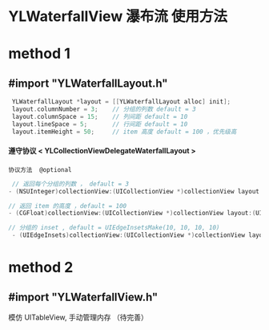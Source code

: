 YLWaterfallView 瀑布流 使用方法
=======
# method 1
## #import "YLWaterfallLayout.h"
``` objective-c
 YLWaterfallLayout *layout = [[YLWaterfallLayout alloc] init];
 layout.columnNumber = 3;    // 分组的列数 default = 3
 layout.columnSpace = 15;    // 列间距 default = 10
 layout.lineSpace = 5;       // 行间距 default = 10
 layout.itemHeight = 50;     // item 高度 default = 100 ，优先级高
```

#### 遵守协议 < YLCollectionViewDelegateWaterfallLayout >
    协议方法  @optional
``` objective-c
 // 返回每个分组的列数 ， default = 3
- (NSUInteger)collectionView:(UICollectionView *)collectionView layout:(UICollectionViewLayout *)collectionViewLayout numberOfColumnsForSectionAtIndex:(NSUInteger)index;

// 返回 item 的高度 ，default = 100
- (CGFloat)collectionView:(UICollectionView *)collectionView layout:(UICollectionViewLayout *)collectionViewLayout heightForItemAtIndexPath:(NSIndexPath *)indexPath;

// 分组的 inset , default = UIEdgeInsetsMake(10, 10, 10, 10)
 - (UIEdgeInsets)collectionView:(UICollectionView *)collectionView layout:(UICollectionViewLayout *)collectionViewLayout insetForSectionAtIndex:(NSInteger)section;
```


# method 2
## #import "YLWaterfallView.h"
   模仿 UITableView, 手动管理内存 （待完善）
